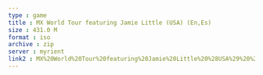 ```yaml
---
type : game
title : MX World Tour featuring Jamie Little (USA) (En,Es)
size : 431.0 M
format : iso
archive : zip
server : myrient
link2 : MX%20World%20Tour%20featuring%20Jamie%20Little%20%28USA%29%20%28En%2CEs%29
---
```

